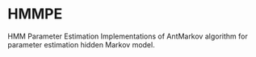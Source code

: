# HMMPE
HMM Parameter Estimation
Implementations of AntMarkov algorithm for parameter estimation hidden Markov model.


